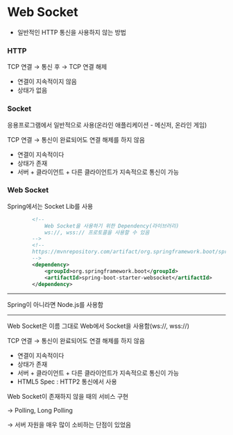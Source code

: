 # Web Socket

- 일반적인 HTTP 통신을 사용하지 않는 방법

### HTTP

TCP 연결 → 통신 후 → TCP 연결 해제

- 연결이 지속적이지 않음
- 상태가 없음

### Socket

응용프로그램에서 일반적으로 사용(온라인 애플리케이션 - 메신저, 온라인 게임)

TCP 연결 → 통신이 완료되어도 연결 해제를 하지 않음

- 연결이 지속적이다
- 상태가 존재
- 서버 + 클라이언트 + 다른 클라이언트가 지속적으로 통신이 가능

### Web Socket

Spring에서는 Socket Lib를 사용

```xml
		<!-- 
			Web Socket을 사용하기 위한 Dependency(라이브러리)
			ws://, wss:// 프로토콜을 사용할 수 있음 
		-->
		<!--
		https://mvnrepository.com/artifact/org.springframework.boot/spring-boot-starter-websocket 
		-->
		<dependency>
			<groupId>org.springframework.boot</groupId>
			<artifactId>spring-boot-starter-websocket</artifactId>
		</dependency>
```

---

Spring이 아니라면 Node.js를 사용함

---

Web Socket은 이름 그대로 Web에서 Socket을 사용함(ws://, wss://)

TCP 연결 → 통신이 완료되어도 연결 해제를 하지 않음

- 연결이 지속적이다
- 상태가 존재
- 서버 + 클라이언트 + 다른 클라이언트가 지속적으로 통신이 가능
- HTML5 Spec : HTTP2 통신에서 사용

Web Socket이 존재하지 않을 때의 서비스 구현

→ Polling, Long Polling

→ 서버 자원을 매우 많이 소비하는 단점이 있었음
